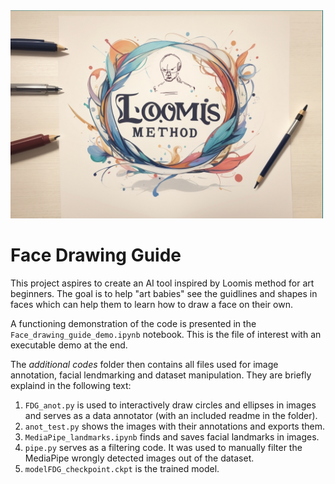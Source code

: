 <img src="Img/loomis_applogo.jpg" width="500">

# **Face Drawing Guide**

This project aspires to create an AI tool inspired by Loomis method for art beginners. The goal is to help "art babies" see the guidlines and shapes in faces which can help them to learn how to draw a face on their own.

A functioning demonstration of the code is presented in the `Face_drawing_guide_demo.ipynb` notebook. This is the file of interest with an executable demo at the end.

The *additional codes* folder then contains all files used for image annotation, facial lendmarking and dataset manipulation. They are briefly explaind in the following text:

  1. `FDG_anot.py` is used to interactively draw circles and ellipses in images and serves as a data annotator (with an included readme in the folder).
  2. `anot_test.py` shows the images with their annotations and exports them.
  3. `MediaPipe_landmarks.ipynb` finds and saves facial landmarks in images. 
  4. `pipe.py` serves as a filtering code. It was used to manually filter the MediaPipe wrongly detected images out of the dataset.
  5. `modelFDG_checkpoint.ckpt` is the trained model.



